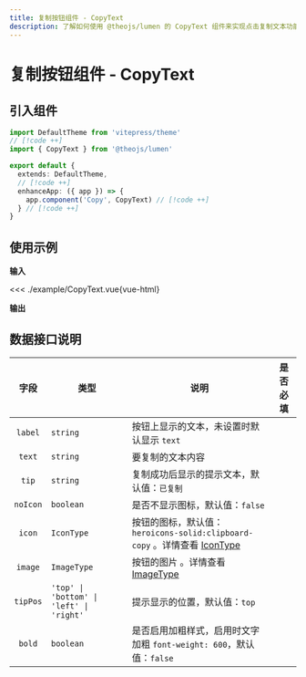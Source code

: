 ```yaml
---
title: 复制按钮组件 - CopyText
description: 了解如何使用 @theojs/lumen 的 CopyText 组件来实现点击复制文本功能。该组件支持自定义图标、提示信息和位置，适用于各种场景，如代码片段、链接等。
---
```


# 复制按钮组件 - CopyText

## 引入组件

```ts [.vitepress/theme/index.ts]
import DefaultTheme from 'vitepress/theme'
// [!code ++]
import { CopyText } from '@theojs/lumen'

export default {
  extends: DefaultTheme,
  // [!code ++]
  enhanceApp: ({ app }) => {
    app.component('Copy', CopyText) // [!code ++]
  } // [!code ++]
}
```

## 使用示例

**输入**

<<< ./example/CopyText.vue{vue-html}

**输出**

<!--@include: ./example/CopyText.vue-->

## 数据接口说明

|   字段   | 类型                                     | 说明                                                                                  | 是否必填              |
| :------: | ---------------------------------------- | ------------------------------------------------------------------------------------- | --------------------- |
| `label`  | `string`                                 | 按钮上显示的文本，未设置时默认显示 `text`                                             | <Badge text="可选" /> |
|  `text`  | `string`                                 | 要复制的文本内容                                                                      | <Badge text="必填" /> |
|  `tip`   | `string`                                 | 复制成功后显示的提示文本，默认值：`已复制`                                            | <Badge text="可选" /> |
| `noIcon` | `boolean`                                | 是否不显示图标，默认值：`false`                                                       | <Badge text="可选" /> |
|  `icon`  | `IconType`                               | 按钮的图标，默认值：`heroicons-solid:clipboard-copy` 。详情查看 [IconType](#IconType) | <Badge text="可选" /> |
| `image`  | `ImageType`                              | 按钮的图片 。详情查看 [ImageType](#ImageType)                                         | <Badge text="可选" /> |
| `tipPos` | `'top' \| 'bottom' \| 'left' \| 'right'` | 提示显示的位置，默认值：`top`                                                         | <Badge text="可选" /> |
|  `bold`  | `boolean`                                | 是否启用加粗样式，启用时文字加粗 `font-weight: 600`，默认值：`false`                  | <Badge text="可选" /> |

<!--@include: ./type.md-->
